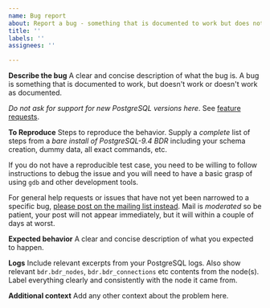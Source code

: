```yaml
---
name: Bug report
about: Report a bug - something that is documented to work but does not
title: ''
labels: ''
assignees: ''

---
```


**Describe the bug**
A clear and concise description of what the bug is. A bug is something that is documented to work, but doesn't work or doesn't work as documented.

*Do not ask for support for new PostgreSQL versions here*. See [feature requests]().

**To Reproduce**
Steps to reproduce the behavior. Supply a *complete* list of steps from a *bare install of PostgreSQL-9.4 BDR* including your schema creation, dummy data, all exact commands, etc.

If you do not have a reproducible test case, you need to be willing to follow instructions to debug the issue and you will need to have a basic grasp of using `gdb` and other development tools.

For general help requests or issues that have not yet been narrowed to a specific bug, [please post on the mailing list instead](https://groups.google.com/a/2ndquadrant.com/forum/?nomobile=true#!forum/bdr-list). Mail is *moderated* so be patient, your post will not appear immediately, but it will within a couple of days at worst.

**Expected behavior**
A clear and concise description of what you expected to happen.

**Logs**
Include relevant excerpts from your PostgreSQL logs. Also show relevant `bdr.bdr_nodes`, `bdr.bdr_connections` etc contents from the node(s). Label everything clearly and consistently with the node it came from.

**Additional context**
Add any other context about the problem here.
